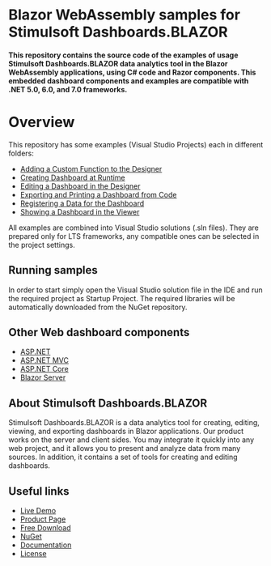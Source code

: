 # Blazor WebAssembly samples for Stimulsoft Dashboards.BLAZOR

#### This repository contains the source code of the examples of usage Stimulsoft Dashboards.BLAZOR data analytics tool in the Blazor WebAssembly applications, using C# code and Razor components. This embedded dashboard components and examples are compatible with .NET 5.0, 6.0, and 7.0 frameworks.

# Overview
This repository has some examples (Visual Studio Projects) each in different folders:
* [Adding a Custom Function to the Designer](https://github.com/stimulsoft/Samples-Dashboards.WEB-for-Blazor-WebAssembly/tree/main/Adding%20a%20Custom%20Function%20to%20the%20Designer)
* [Creating Dashboard at Runtime](https://github.com/stimulsoft/Samples-Dashboards.WEB-for-Blazor-WebAssembly/tree/main/Creating%20Dashboard%20at%20Runtime)
* [Editing a Dashboard in the Designer](https://github.com/stimulsoft/Samples-Dashboards.WEB-for-Blazor-WebAssembly/tree/main/Editing%20a%20Dashboard%20in%20the%20Designer)
* [Exporting and Printing a Dashboard from Code](https://github.com/stimulsoft/Samples-Dashboards.WEB-for-Blazor-WebAssembly/tree/main/Exporting%20and%20Printing%20a%20Dashboard%20from%20Code)
* [Registering a Data for the Dashboard](https://github.com/stimulsoft/Samples-Dashboards.WEB-for-Blazor-WebAssembly/tree/main/Registering%20a%20Data%20for%20the%20Dashboard)
* [Showing a Dashboard in the Viewer](https://github.com/stimulsoft/Samples-Dashboards.WEB-for-Blazor-WebAssembly/tree/main/Showing%20a%20Dashboard%20in%20the%20Viewer)

All examples are combined into Visual Studio solutions (.sln files). They are prepared only for LTS frameworks, any compatible ones can be selected in the project settings.

## Running samples
In order to start simply open the Visual Studio solution file in the IDE and run the required project as Startup Project. The required libraries will be automatically downloaded from the NuGet repository.

## Other Web dashboard components
* [ASP.NET](https://github.com/stimulsoft/Samples-Dashboards.WEB-for-ASP.NET)
* [ASP.NET MVC](https://github.com/stimulsoft/Samples-Dashboards.WEB-for-ASP.NET-MVC)
* [ASP.NET Core](https://github.com/stimulsoft/Samples-Dashboards.WEB-for-ASP.NET-Core)
* [Blazor Server](https://github.com/stimulsoft/Samples-Dashboards.WEB-for-Blazor-Server)

## About Stimulsoft Dashboards.BLAZOR
Stimulsoft Dashboards.BLAZOR is a data analytics tool for creating, editing, viewing, and exporting dashboards in Blazor applications. Our product works on the server and client sides. You may integrate it quickly into any web project, and it allows you to present and analyze data from many sources. In addition, it contains a set of tools for creating and editing dashboards.

## Useful links
* [Live Demo](http://demo.stimulsoft.com/#Net)
* [Product Page](https://www.stimulsoft.com/en/products/dashboards-blazor)
* [Free Download](https://www.stimulsoft.com/en/downloads)
* [NuGet](https://www.nuget.org/packages/Stimulsoft.Dashboards.Blazor)
* [Documentation](https://www.stimulsoft.com/en/documentation/online/programming-manual/reports_web_blazor.htm)
* [License](LICENSE.md)
